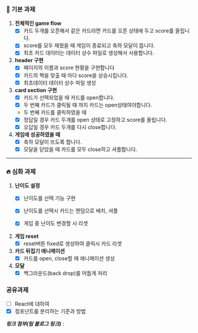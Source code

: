 ### 🧩 기본 과제

1. **전체적인 game flow**
    - [x] 카드 두개를 오픈해서 같은 카드라면 카드를 오픈 상태에 두고 score를 올립니다.
    - [x] score를 모두 채웠을 때 게임이 종료되고 축하 모달이 뜹니다.
    - [x] 최초 카드 데이터는 데이터 상수 파일로 생성해서 사용합니다.

2. **header 구현**
    - [x] 페이지의 이름과 score 현황을 구현합니다
    - [x] 카드의 짝을 맞출 때 마다 score을 상승시킵니다.
    - [x] 최초데이터 데이터 상수 파일 생성

4. **card section 구현**
    - [x] 카드가 선택되었을 때 카드를 open합니다.
    - [x] 두 번째 카드가 클릭될 때 까지 카드는 open상태여야합니다.

    - 두 번째 카드를 클릭하였을 때
    - [x] 정답일 경우 카드 두개를 open 상태로 고정하고 score를 올립니다.
    - [x] 오답일 경우 카드 두개를 다시 close합니다.

5. **게임에 성공하였을 때**
    - [x] 축하 모달이 뜨도록 합니다.
    - [x] 모달을 닫았을 때 카드를 모두 close하고 셔플합니다.

---

### 🔥 심화 과제

1. **난이도 설정**
    - [x] 난이도를 선택 기능 구현
    - [x] 난이도를 선택시 카드는 랜덤으로 배치, 셔플
    - [x] 게임 중 난이도 변경할 시 리셋


2. **게임 reset**
    - [x] reset버튼 fixed로 생성하여 클릭시 카드 리셋

3. **카드 뒤집기 애니메이션**
    - [x] 카드를 open, close할 때 애니메이션 생성

4. **모달**
    - [x] 백그라운드(back drop)를 어둡게 처리

### 공유과제

- [ ] React에 대하여
- [x] 컴포넌트를 분리하는 기준과 방법

***링크 첨부(팀 블로그 링크)*** :
